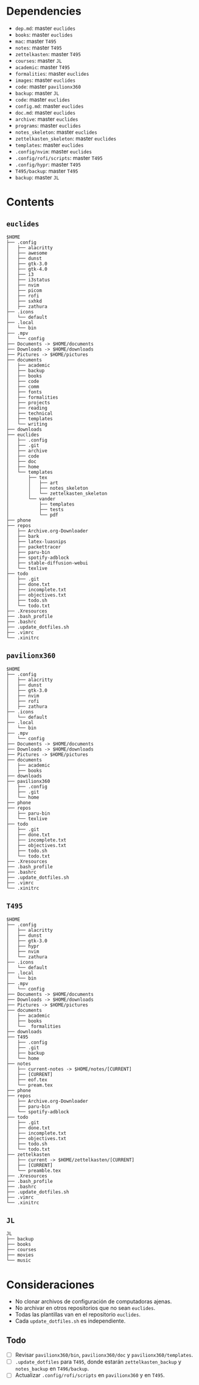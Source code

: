 # Dependencies

- `dep.md`: master `euclides` 
- `books`: master `euclides` 
- `mac`: master `T495` 
- `notes`: master `T495` 
- `zettelkasten`: master `T495` 
- `courses`: master `JL` 
- `academic`: master `T495` 
- `formalities`: master `euclides` 
- `images`: master `euclides` 
- `code`: master `pavilionx360` 
- `backup`: master `JL` 
- `code`: master `euclides` 
- `config.md`: master `euclides` 
- `doc.md`: master `euclides` 
- `archive`: master `euclides` 
- `programs`: master `euclides` 
- `notes_skeleton`: master `euclides` 
- `zettelkasten_skeleton`: master `euclides` 
- `templates`: master `euclides` 
- `.config/nvim`: master `euclides` 
- `.config/rofi/scripts`: master `T495` 
- `.config/hypr`: master `T495` 
- `T495/backup`: master `T495` 
- `backup`: master `JL` 

# Contents

## `euclides`

```
$HOME
├── .config
│   ├── alacritty
│   ├── awesome
│   ├── dunst
│   ├── gtk-3.0
│   ├── gtk-4.0
│   ├── i3
│   ├── i3status
│   ├── nvim
│   ├── picom
│   ├── rofi
│   ├── sxhkd
│   ├── zathura
├── .icons
│   └── default
├── .local
│   └── bin
├── .mpv
│   └── config
├── Documents -> $HOME/documents
├── Downloads -> $HOME/downloads
├── Pictures -> $HOME/pictures
├── documents
│   ├── academic
│   ├── backup
│   ├── books
│   ├── code
│   ├── comm
│   ├── fonts
│   ├── formalities
│   ├── projects
│   ├── reading
│   ├── technical
│   ├── templates
│   └── writing
├── downloads
├── euclides
│   ├── .config
│   ├── .git
│   ├── archive
│   ├── code
│   ├── doc
│   ├── home
│   └── templates
│       ├── tex
│       │   ├── art
│       │   ├── notes_skeleton
│       │   └── zettelkasten_skeleton
│       └── vander
│           ├── templates
│           ├── tests
│           └── pdf
├── phone
├── repos
│   ├── Archive.org-Downloader
│   ├── bark
│   ├── latex-luasnips
│   ├── packettracer
│   ├── paru-bin
│   ├── spotify-adblock
│   ├── stable-diffusion-webui
│   └── texlive
├── todo
│   ├── .git
│   ├── done.txt
│   ├── incomplete.txt
│   ├── objectives.txt
│   ├── todo.sh
│   └── todo.txt
├── .Xresources
├── .bash_profile
├── .bashrc
├── .update_dotfiles.sh
├── .vimrc
└── .xinitrc
```

## `pavilionx360`

```
$HOME
├── .config
│   ├── alacritty
│   ├── dunst
│   ├── gtk-3.0
│   ├── nvim
│   ├── rofi
│   ├── zathura
├── .icons
│   └── default
├── .local
│   └── bin
├── .mpv
│   └── config
├── Documents -> $HOME/documents
├── Downloads -> $HOME/downloads
├── Pictures -> $HOME/pictures
├── documents
│   ├── academic
│   ├── books
├── downloads
├── pavilionx360
│   ├── .config
│   ├── .git
│   └── home
├── phone
├── repos
│   ├── paru-bin
│   └── texlive
├── todo
│   ├── .git
│   ├── done.txt
│   ├── incomplete.txt
│   ├── objectives.txt
│   ├── todo.sh
│   └── todo.txt
├── .Xresources
├── .bash_profile
├── .bashrc
├── .update_dotfiles.sh
├── .vimrc
└── .xinitrc
```

## `T495`

```
$HOME
├── .config
│   ├── alacritty
│   ├── dunst
│   ├── gtk-3.0
│   ├── hypr
│   ├── nvim
│   └── zathura
├── .icons
│   └── default
├── .local
│   └── bin
├── .mpv
│   └── config
├── Documents -> $HOME/documents
├── Downloads -> $HOME/downloads
├── Pictures -> $HOME/pictures
├── documents
│   ├── academic
│   ├── books
│   └──  formalities
├── downloads
├── T495
│   ├── .config
│   ├── .git
│   ├── backup
│   └── home
├── notes
│   ├── current-notes -> $HOME/notes/[CURRENT]
│   ├── [CURRENT]
│   ├── eof.tex
│   └── pream.tex
├── phone
├── repos
│   ├── Archive.org-Downloader
│   ├── paru-bin
│   └── spotify-adblock
├── todo
│   ├── .git
│   ├── done.txt
│   ├── incomplete.txt
│   ├── objectives.txt
│   ├── todo.sh
│   └── todo.txt
├── zettelkasten
│   ├── current -> $HOME/zettelkasten/[CURRENT]
│   ├── [CURRENT]
│   └── preamble.tex
├── .Xresources
├── .bash_profile
├── .bashrc
├── .update_dotfiles.sh
├── .vimrc
└── .xinitrc
```

## `JL`

```
JL
├── backup
├── books
├── courses
├── movies
└── music
```

# Consideraciones

- No clonar archivos de configuración de computadoras ajenas.
- No archivar en otros repositorios que no sean `euclides`.
- Todas las plantillas van en el repositorio `euclides`.
- Cada `update_dotfiles.sh` es independiente.

## Todo

- [ ] Revisar `pavilionx360/bin`, `pavilionx360/doc` y `pavilionx360/templates`.
- [ ] `.update_dotfiles` para `T495`, donde estarán `zettelkasten_backup` y `notes_backup` en `T496/backup`.
- [ ] Actualizar `.config/rofi/scripts` en `pavilionx360` y en `T495`.
